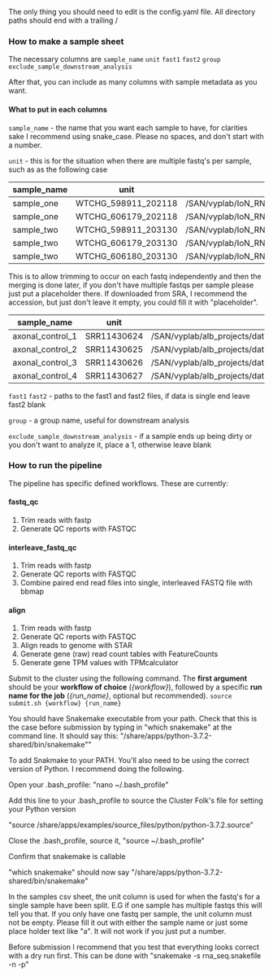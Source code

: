 The only thing you should need to edit is the config.yaml file. All directory paths should end with a trailing /

### How to make a sample sheet
The necessary columns are
`sample_name`	`unit`	`fast1`	`fast2`	`group`	`exclude_sample_downstream_analysis`

After that, you can include as many columns with sample metadata as you want. 


#### What to put in each columns
`sample_name` - the name that you want each sample to have, for clarities sake I recommend using snake_case. Please no spaces, and don't start with a number. 


`unit` - this is for the situation when there are multiple fastq's per sample, such as as the following case

sample_name | unit | fast1 | fast2 | group | exclude_sample_downstream_analysis
-- | -- | -- | -- | -- | --
sample_one | WTCHG_598911_202118 | /SAN/vyplab/IoN_RNAseq/Bilal_Muscle_biopsies/fastqs/WTCHG_598911_202118_1.fastq.gz | /SAN/vyplab/IoN_RNAseq/Bilal_Muscle_biopsies/fastqs/WTCHG_598911_202118_2.fastq.gz | OPMD | 
sample_one | WTCHG_606179_202118 | /SAN/vyplab/IoN_RNAseq/Bilal_Muscle_biopsies/fastqs/WTCHG_606179_202118_1.fastq.gz | /SAN/vyplab/IoN_RNAseq/Bilal_Muscle_biopsies/fastqs/WTCHG_606179_202118_2.fastq.gz | OPMD | 
sample_two | WTCHG_598911_203130 | /SAN/vyplab/IoN_RNAseq/Bilal_Muscle_biopsies/fastqs/WTCHG_598911_203130_1.fastq.gz | /SAN/vyplab/IoN_RNAseq/Bilal_Muscle_biopsies/fastqs/WTCHG_598911_203130_2.fastq.gz | IBM | 
sample_two | WTCHG_606179_203130 | /SAN/vyplab/IoN_RNAseq/Bilal_Muscle_biopsies/fastqs/WTCHG_606179_203130_1.fastq.gz | /SAN/vyplab/IoN_RNAseq/Bilal_Muscle_biopsies/fastqs/WTCHG_606179_203130_2.fastq.gz | IBM | 
sample_two | WTCHG_606180_203130 | /SAN/vyplab/IoN_RNAseq/Bilal_Muscle_biopsies/fastqs/WTCHG_606180_203130_1.fastq.gz | /SAN/vyplab/IoN_RNAseq/Bilal_Muscle_biopsies/fastqs/WTCHG_606180_203130_2.fastq.gz | IBM | 


This is to allow trimming to occur on each fastq independently and then the merging is done later, if you don't have multiple fastqs per sample
please just put a placeholder there. If downloaded from SRA, I recommend the accession, but just don't leave it empty, you could fill  it with "placeholder". 

sample_name | unit | fast1 | fast2 | group | exclude_sample_downstream_analysis
-- | -- | -- | -- | -- | --
axonal_control_1 | SRR11430624 | /SAN/vyplab/alb_projects/data/briese_tdp43_mouse_motorneuron/raw_data/SRR11430624.fastq |  | axonal_control | 
axonal_control_2 | SRR11430625 | /SAN/vyplab/alb_projects/data/briese_tdp43_mouse_motorneuron/raw_data/SRR11430625.fastq |  | axonal_control | 
axonal_control_3 | SRR11430626 | /SAN/vyplab/alb_projects/data/briese_tdp43_mouse_motorneuron/raw_data/SRR11430626.fastq |  | axonal_control | 
axonal_control_4 | SRR11430627 | /SAN/vyplab/alb_projects/data/briese_tdp43_mouse_motorneuron/raw_data/SRR11430627.fastq |  | axonal_control | 

`fast1`	`fast2` - paths to the fast1 and fast2 files, if data is single end leave fast2 blank

`group` - a group name, useful for downstream analysis

`exclude_sample_downstream_analysis` - if a sample ends up being dirty or you don't want to analyze it, place a 1, otherwise leave blank


### How to run the pipeline

The pipeline has specific defined workflows. These are currently:

#### fastq_qc
1. Trim reads with fastp
2. Generate QC reports with FASTQC

#### interleave_fastq_qc
1. Trim reads with fastp
2. Generate QC reports with FASTQC
3. Combine paired end read files into single, interleaved FASTQ file with bbmap

#### align
1. Trim reads with fastp
2. Generate QC reports with FASTQC
3. Align reads to genome with STAR
4. Generate gene (raw) read count tables with FeatureCounts
5. Generate gene TPM values with TPMcalculator


Submit to the cluster using the following command. The **first argument** should be your **workflow of choice** (*{workflow}*), followed by a specific **run name for the job** (*{run_name}*, optional but recommended).
`source submit.sh {workflow} {run_name}`


You should have Snakemake executable from your path. Check that this is the case before submission by typing in "which snakemake" at the command line. It should say this:
"/share/apps/python-3.7.2-shared/bin/snakemake""

To add Snakmake to your PATH. You'll also need to be using the correct version of Python. I recommend doing the following.

Open your .bash_profile:
"nano ~/.bash_profile"

Add this line to your .bash_profile to source the Cluster Folk's file for setting your Python version

"source /share/apps/examples/source_files/python/python-3.7.2.source"

Close the .bash_profile, source it, "source ~/.bash_profile"

Confirm that snakemake is callable

"which snakemake" should now say "/share/apps/python-3.7.2-shared/bin/snakemake"

In the samples csv sheet, the unit column is used for when the fastq's for a single sample have been split. E.G if one sample has multiple fastqs this will tell you that. If you only have one fastq per sample, the unit column must not be empty. Please fill it out with either the sample name or just some place holder text like "a". It will not work if you just put a number.

Before submission I recommend that you test that everything looks correct with a dry run first. This can be done with
"snakemake -s rna_seq.snakefile -n -p"
